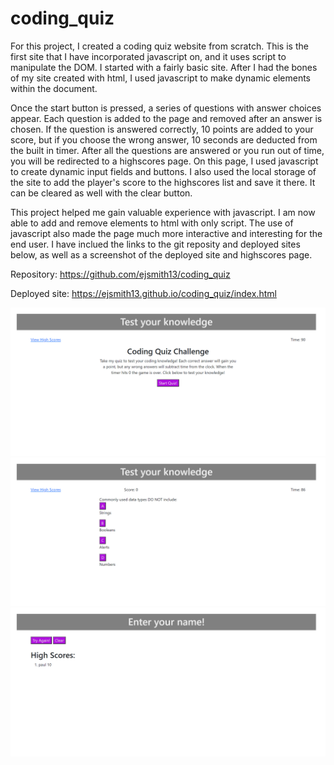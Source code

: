 # coding_quiz

For this project, I created a coding quiz website from scratch. This is the first site that I have incorporated javascript on, and it uses script to manipulate the DOM. I started with a fairly basic site. After I had the bones of my site created with html, I used javascript to make dynamic elements within the document. 

Once the start button is pressed, a series of questions with answer choices appear. Each question is added to the page and removed after an answer is chosen. If the question is answered correctly, 10 points are added to your score, but if you choose the wrong answer, 10 seconds are deducted from the built in timer. After all the questions are answered or you run out of time, you will be redirected to a highscores page. On this page, I used javascript to create dynamic input fields and buttons. I also used the local storage of the site to add the player's score to the highscores list and save it there. It can be cleared as well with the clear button.

This project helped me gain valuable experience with javascript. I am now able to add and remove elements to html with only script. The use of javascript also made the page much more interactive and interesting for the end user. I have inclued the links to the git reposity and deployed sites below, as well as a screenshot of the deployed site and highscores page.

Repository:
https://github.com/ejsmith13/coding_quiz

Deployed site:
https://ejsmith13.github.io/coding_quiz/index.html

![alt text](assets/images/screenshot_quiz1.png)
![alt text](assets/images/screenshot_quiz2.png)
![alt text](assets/images/screenshot_quiz3.png)